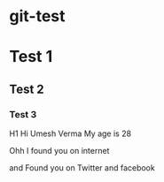 # git-test

# Test 1

## Test 2

### Test 3

H1 Hi Umesh Verma
My age is 28

Ohh I found you on internet

and Found you on Twitter and facebook

